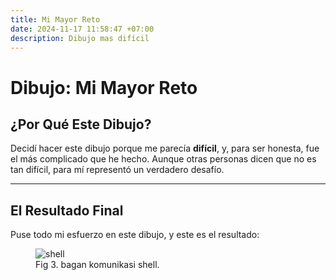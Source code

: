 ```yaml
---
title: Mi Mayor Reto
date: 2024-11-17 11:58:47 +07:00
description: Dibujo mas difícil
---
```

# **Dibujo: Mi Mayor Reto**

## **¿Por Qué Este Dibujo?**

Decidí hacer este dibujo porque me parecía **difícil**, y, para ser honesta, fue el más complicado que he hecho. Aunque otras personas dicen que no es tan difícil, para mí representó un verdadero desafío.

---

## **El Resultado Final**

Puse todo mi esfuerzo en este dibujo, y este es el resultado:

<figure>
<img src="/4/1.jpg" alt="shell">
<figcaption>Fig 3. bagan komunikasi shell.</figcaption>
</figure>

